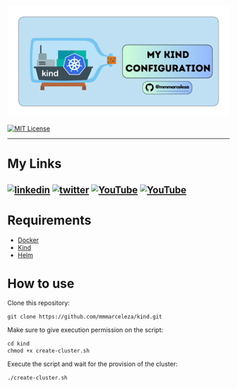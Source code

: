 <p align="center">
  <img src=".img/kind.png" alt="kind"/>
</p>

[![MIT License](https://img.shields.io/badge/License-MIT-green.svg)](https://choosealicense.com/licenses/mit/)

---
# My Links
[![linkedin](https://img.shields.io/badge/linkedin-0A66C2?style=for-the-badge&logo=linkedin&logoColor=white)](https://www.linkedin.com/in/marcelomarquesmelo/)
[![twitter](https://img.shields.io/badge/twitter-1DA1F2?style=for-the-badge&logo=twitter&logoColor=white)](https://twitter.com/mmmarceleza)
[![YouTube](https://img.shields.io/badge/YouTube-%23FF0000.svg?style=for-the-badge&logo=YouTube&logoColor=white)](https://www.youtube.com/@whydevops)
[![YouTube](https://img.shields.io/badge/YouTube-%23FF0000.svg?style=for-the-badge&logo=YouTube&logoColor=white)](https://www.youtube.com/@marcelodevops)
---

# Requirements

- [Docker](https://docs.docker.com/engine/install/)
- [Kind](https://kind.sigs.k8s.io/docs/user/quick-start/#installation)
- [Helm](https://helm.sh/docs/intro/install/)

# How to use

Clone this repository:

```
git clone https://github.com/mmmarceleza/kind.git
```

Make sure to give execution permission on the script:

```
cd kind
chmod +x create-cluster.sh
```

Execute the script and wait for the provision of the cluster:

```
./create-cluster.sh
```



